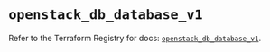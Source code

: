 # `openstack_db_database_v1`

Refer to the Terraform Registry for docs: [`openstack_db_database_v1`](https://registry.terraform.io/providers/terraform-provider-openstack/openstack/3.0.0/docs/resources/db_database_v1).
